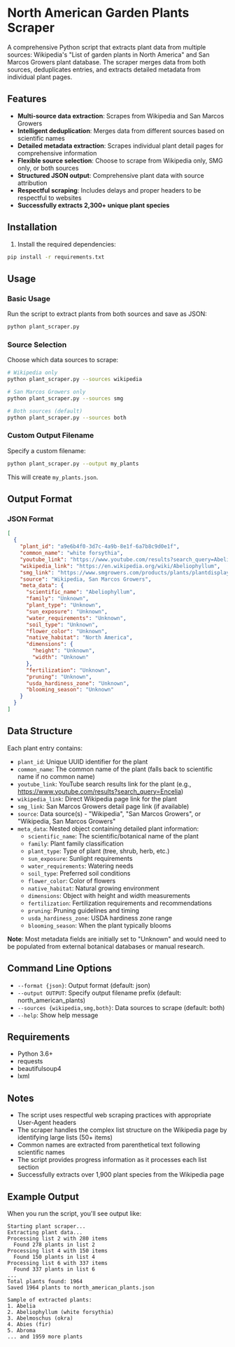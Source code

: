# North American Garden Plants Scraper

A comprehensive Python script that extracts plant data from multiple sources: Wikipedia's "List of garden plants in North America" and San Marcos Growers plant database. The scraper merges data from both sources, deduplicates entries, and extracts detailed metadata from individual plant pages.

## Features

- **Multi-source data extraction**: Scrapes from Wikipedia and San Marcos Growers
- **Intelligent deduplication**: Merges data from different sources based on scientific names
- **Detailed metadata extraction**: Scrapes individual plant detail pages for comprehensive information
- **Flexible source selection**: Choose to scrape from Wikipedia only, SMG only, or both sources
- **Structured JSON output**: Comprehensive plant data with source attribution
- **Respectful scraping**: Includes delays and proper headers to be respectful to websites
- **Successfully extracts 2,300+ unique plant species**

## Installation

1. Install the required dependencies:
```bash
pip install -r requirements.txt
```

## Usage

### Basic Usage
Run the script to extract plants from both sources and save as JSON:
```bash
python plant_scraper.py
```

### Source Selection
Choose which data sources to scrape:
```bash
# Wikipedia only
python plant_scraper.py --sources wikipedia

# San Marcos Growers only  
python plant_scraper.py --sources smg

# Both sources (default)
python plant_scraper.py --sources both
```

### Custom Output Filename
Specify a custom filename:
```bash
python plant_scraper.py --output my_plants
```

This will create `my_plants.json`.

## Output Format

### JSON Format
```json
[
  {
    "plant_id": "a9e6b4f0-3d7c-4a9b-8e1f-6a7b8c9d0e1f",
    "common_name": "white forsythia",
    "youtube_link": "https://www.youtube.com/results?search_query=Abeliophyllum",
    "wikipedia_link": "https://en.wikipedia.org/wiki/Abeliophyllum",
    "smg_link": "https://www.smgrowers.com/products/plants/plantdisplay.asp?strLetter=A&plant_id=1234",
    "source": "Wikipedia, San Marcos Growers",
    "meta_data": {
      "scientific_name": "Abeliophyllum",
      "family": "Unknown",
      "plant_type": "Unknown",
      "sun_exposure": "Unknown",
      "water_requirements": "Unknown",
      "soil_type": "Unknown",
      "flower_color": "Unknown",
      "native_habitat": "North America",
      "dimensions": {
        "height": "Unknown",
        "width": "Unknown"
      },
      "fertilization": "Unknown",
      "pruning": "Unknown",
      "usda_hardiness_zone": "Unknown",
      "blooming_season": "Unknown"
    }
  }
]
```


## Data Structure

Each plant entry contains:
- `plant_id`: Unique UUID identifier for the plant
- `common_name`: The common name of the plant (falls back to scientific name if no common name)
- `youtube_link`: YouTube search results link for the plant (e.g., https://www.youtube.com/results?search_query=Encelia)
- `wikipedia_link`: Direct Wikipedia page link for the plant
- `smg_link`: San Marcos Growers detail page link (if available)
- `source`: Data source(s) - "Wikipedia", "San Marcos Growers", or "Wikipedia, San Marcos Growers"
- `meta_data`: Nested object containing detailed plant information:
  - `scientific_name`: The scientific/botanical name of the plant
  - `family`: Plant family classification
  - `plant_type`: Type of plant (tree, shrub, herb, etc.)
  - `sun_exposure`: Sunlight requirements
  - `water_requirements`: Watering needs
  - `soil_type`: Preferred soil conditions
  - `flower_color`: Color of flowers
  - `native_habitat`: Natural growing environment
  - `dimensions`: Object with height and width measurements
  - `fertilization`: Fertilization requirements and recommendations
  - `pruning`: Pruning guidelines and timing
  - `usda_hardiness_zone`: USDA hardiness zone range
  - `blooming_season`: When the plant typically blooms

**Note**: Most metadata fields are initially set to "Unknown" and would need to be populated from external botanical databases or manual research.

## Command Line Options

- `--format {json}`: Output format (default: json)
- `--output OUTPUT`: Specify output filename prefix (default: north_american_plants)
- `--sources {wikipedia,smg,both}`: Data sources to scrape (default: both)
- `--help`: Show help message

## Requirements

- Python 3.6+
- requests
- beautifulsoup4
- lxml

## Notes

- The script uses respectful web scraping practices with appropriate User-Agent headers
- The scraper handles the complex list structure on the Wikipedia page by identifying large lists (50+ items)
- Common names are extracted from parenthetical text following scientific names
- The script provides progress information as it processes each list section
- Successfully extracts over 1,900 plant species from the Wikipedia page

## Example Output

When you run the script, you'll see output like:
```
Starting plant scraper...
Extracting plant data...
Processing list 2 with 280 items
  Found 278 plants in list 2
Processing list 4 with 150 items
  Found 150 plants in list 4
Processing list 6 with 337 items
  Found 337 plants in list 6
...
Total plants found: 1964
Saved 1964 plants to north_american_plants.json

Sample of extracted plants:
1. Abelia
2. Abeliophyllum (white forsythia)
3. Abelmoschus (okra)
4. Abies (fir)
5. Abroma
... and 1959 more plants
```
